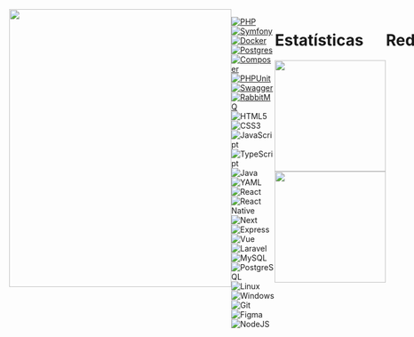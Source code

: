 <div style="display:flex;">
  <img  src="https://i.pinimg.com/originals/96/c4/1d/96c41d290b7a0cd5d80ceebc3aaf9d15.gif" min-width="400px" max-width="400px" width="400px" align="right" height="500px" border-radius="/>
[![Typing SVG](https://readme-typing-svg.herokuapp.com?font=DynaPuff&size=32&pause=1000&color=F51BC8&width=480&height=70&lines=Ol%C3%A1%2C+eu+sou+o+Ant%C3%B4nio+Eduardo)](https://git.io/typing-svg)
- 🌱 Desenvolvedor fullstack
- 📫 Contate-me no email: antoniodias1106@gmail.com

<h1>Main skills </h1>

<div style="display: inline_block"><br>

[![PHP](https://img.shields.io/badge/php-%23777BB4.svg?&logo=php&logoColor=white&style=for-the-badge)](#)
[![Symfony](https://img.shields.io/badge/Symfony-black?logo=symfony&style=for-the-badge)](#)
[![Docker](https://img.shields.io/badge/Docker-2496ED?logo=docker&logoColor=fff&style=for-the-badge)](#)
[![Postgres](https://img.shields.io/badge/Postgres-%23316192.svg?logo=postgresql&logoColor=white&style=for-the-badge)](#)
[![Composer](https://img.shields.io/badge/Composer-885630?logo=composer&logoColor=fff&style=for-the-badge)](#)
[![PHPUnit](https://img.shields.io/badge/PHPUnit-485DD0?logo=phpunit&logoColor=fff&style=for-the-badge)](#)
[![Swagger](https://img.shields.io/badge/Swagger-%2385EA2D.svg?logo=swagger&logoColor=black&style=for-the-badge)](#)
[![RabbitMQ](https://img.shields.io/badge/RabbitMQ-%23FF6600.svg?logo=rabbitmq&logoColor=black&style=for-the-badge)](#)
![HTML5](https://img.shields.io/badge/HTML5-E34F26?style=for-the-badge&logo=html5&logoColor=white)
![CSS3](https://img.shields.io/badge/CSS3-1572B6?style=for-the-badge&logo=css3&logoColor=white)
![JavaScript](https://img.shields.io/badge/JavaScript-F7DF1E?style=for-the-badge&logo=javascript&logoColor=black)
![TypeScript](https://img.shields.io/badge/TypeScript-007ACC?style=for-the-badge&logo=typescript&logoColor=white)
![Java](https://img.shields.io/badge/java-%23ED8B00.svg?style=for-the-badge&logo=openjdk&logoColor=white)
![YAML](https://img.shields.io/badge/yaml-%23ffffff.svg?style=for-the-badge&logo=yaml&logoColor=151515)
![React](https://img.shields.io/badge/React-20232A?style=for-the-badge&logo=react&logoColor=61DAFB)
![React Native](https://img.shields.io/badge/React_Native-20232A?style=for-the-badge&logo=react&logoColor=61DAFB)
![Next](https://img.shields.io/badge/Next-black?style=for-the-badge&logo=next.js&logoColor=white)
![Express](https://img.shields.io/badge/express.js-%23404d59.svg?style=for-the-badge&logo=express&logoColor=%2361DAFB)
![Vue](https://img.shields.io/badge/vuejs-%2335495e.svg?style=for-the-badge&logo=vuedotjs&logoColor=%234FC08D)
![Laravel](https://img.shields.io/badge/laravel-%23FF2D20.svg?style=for-the-badge&logo=laravel&logoColor=white)
![MySQL](https://img.shields.io/badge/MySQL-00000F?style=for-the-badge&logo=mysql&logoColor=white)
![PostgreSQL](https://img.shields.io/badge/PostgreSQL-000?style=for-the-badge&logo=postgresql)
![Linux](https://img.shields.io/badge/Linux-000?style=for-the-badge&logo=linux&logoColor=FCC624)
![Windows](https://img.shields.io/badge/Windows-000?style=for-the-badge&logo=windows&logoColor=2CA5E0)
![Git](https://img.shields.io/badge/GIT-E44C30?style=for-the-badge&logo=git&logoColor=white)
![Figma](https://img.shields.io/badge/Figma-696969?style=for-the-badge&logo=figma&logoColor=figma)
![NodeJS](https://img.shields.io/badge/node.js-6DA55F?style=for-the-badge&logo=node.js&logoColor=white)

<div>
  <h1>Estatísticas</h1>
  <a href="https://github.com/Tonybrh">
    <img height="200px"src="https://github-readme-stats.vercel.app/api?username=Tonybrh&show_icons=true&theme=cobalt&include_all_commits=true&count_private=true"/>
    <img height="200px" src="https://github-readme-stats.vercel.app/api/top-langs/?username=Tonybrh&layout=compact&langs_count=7&theme=cobalt"/>
  </a>
</div>



<h1>Redes</h1>
<a href="https://www.instagram.com/noneeeduardo/?hl=pt-br" target="_blank"><img src="https://img.shields.io/badge/-Instagram-%23E4405F?style=for-the-badge&logo=instagram&logoColor=white" target="_blank"></a>
   <a href="https://www.linkedin.com/in/antonio-dias-95177320a/" target="_blank"><img src="https://img.shields.io/badge/LinkedIn-0077B5?style=for-the-badge&logo=linkedin&logoColor=white" target="_blank"></a>
</div>
</div>



